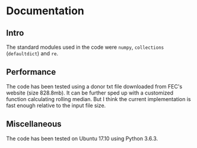 # Documentation #


## Intro ##

The standard modules used in the code were `numpy`, `collections` (`defaultdict`) and `re`.

## Performance ##

The code has been tested using a donor txt file downloaded from FEC's website (size 828.8mb). It can be further sped up with a customized function calculating rolling median. But I think the current implementation is fast enough relative to the input file size.

## Miscellaneous ##

The code has been tested on Ubuntu 17.10 using Python 3.6.3.
